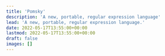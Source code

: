 ```yaml
---
title: 'Pomsky'
description: 'A new, portable, regular expression language'
lead: 'A new, portable, regular expression language.'
date: 2022-05-17T13:55:00+00:00
lastmod: 2022-05-17T13:55:00+00:00
draft: false
images: []
---
```

